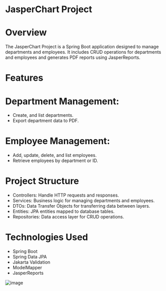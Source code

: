 # JasperChart Project

# Overview
The JasperChart Project is a Spring Boot application designed to manage departments and employees. It includes CRUD operations for departments and employees and generates PDF reports using JasperReports.

# Features
# Department Management:

- Create, and list departments.
- Export department data to PDF.
# Employee Management:

- Add, update, delete, and list employees.
- Retrieve employees by department or ID.
# Project Structure
- Controllers: Handle HTTP requests and responses.
- Services: Business logic for managing departments and employees.
- DTOs: Data Transfer Objects for transferring data between layers.
- Entities: JPA entities mapped to database tables.
- Repositories: Data access layer for CRUD operations.
# Technologies Used
- Spring Boot
- Spring Data JPA
- Jakarta Validation
- ModelMapper
- JasperReports

![image](https://github.com/user-attachments/assets/54cdd810-5230-438d-9ada-6fe88bca0230)

